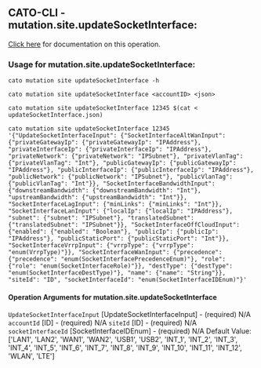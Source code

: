 
## CATO-CLI - mutation.site.updateSocketInterface:
[Click here](https://api.catonetworks.com/documentation/#mutation-updateSocketInterface) for documentation on this operation.

### Usage for mutation.site.updateSocketInterface:

`cato mutation site updateSocketInterface -h`

`cato mutation site updateSocketInterface <accountID> <json>`

`cato mutation site updateSocketInterface 12345 $(cat < updateSocketInterface.json)`

`cato mutation site updateSocketInterface 12345 '{"UpdateSocketInterfaceInput": {"SocketInterfaceAltWanInput": {"privateGatewayIp": {"privateGatewayIp": "IPAddress"}, "privateInterfaceIp": {"privateInterfaceIp": "IPAddress"}, "privateNetwork": {"privateNetwork": "IPSubnet"}, "privateVlanTag": {"privateVlanTag": "Int"}, "publicGatewayIp": {"publicGatewayIp": "IPAddress"}, "publicInterfaceIp": {"publicInterfaceIp": "IPAddress"}, "publicNetwork": {"publicNetwork": "IPSubnet"}, "publicVlanTag": {"publicVlanTag": "Int"}}, "SocketInterfaceBandwidthInput": {"downstreamBandwidth": {"downstreamBandwidth": "Int"}, "upstreamBandwidth": {"upstreamBandwidth": "Int"}}, "SocketInterfaceLagInput": {"minLinks": {"minLinks": "Int"}}, "SocketInterfaceLanInput": {"localIp": {"localIp": "IPAddress"}, "subnet": {"subnet": "IPSubnet"}, "translatedSubnet": {"translatedSubnet": "IPSubnet"}}, "SocketInterfaceOffCloudInput": {"enabled": {"enabled": "Boolean"}, "publicIp": {"publicIp": "IPAddress"}, "publicStaticPort": {"publicStaticPort": "Int"}}, "SocketInterfaceVrrpInput": {"vrrpType": {"vrrpType": "enum(VrrpType)"}}, "SocketInterfaceWanInput": {"precedence": {"precedence": "enum(SocketInterfacePrecedenceEnum)"}, "role": {"role": "enum(SocketInterfaceRole)"}}, "destType": {"destType": "enum(SocketInterfaceDestType)"}, "name": {"name": "String"}}, "siteId": "ID", "socketInterfaceId": "enum(SocketInterfaceIDEnum)"}'`

#### Operation Arguments for mutation.site.updateSocketInterface ####
`UpdateSocketInterfaceInput` [UpdateSocketInterfaceInput] - (required) N/A 
`accountId` [ID] - (required) N/A 
`siteId` [ID] - (required) N/A 
`socketInterfaceId` [SocketInterfaceIDEnum] - (required) N/A Default Value: ['LAN1', 'LAN2', 'WAN1', 'WAN2', 'USB1', 'USB2', 'INT_1', 'INT_2', 'INT_3', 'INT_4', 'INT_5', 'INT_6', 'INT_7', 'INT_8', 'INT_9', 'INT_10', 'INT_11', 'INT_12', 'WLAN', 'LTE']
